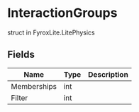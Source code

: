 # InteractionGroups
struct in FyroxLite.LitePhysics
## Fields
| Name | Type | Description |
|---|---|---|
| Memberships | int |  |
| Filter | int |  |


